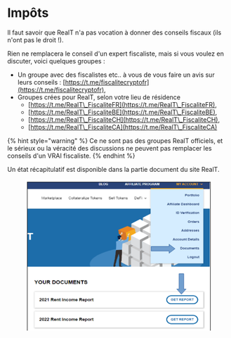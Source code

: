 # Impôts

Il faut savoir que RealT n'a pas vocation à donner des conseils fiscaux (ils n'ont pas le droit !).

Rien ne remplacera le conseil d'un expert fiscaliste, mais si vous voulez en discuter, voici quelques groupes :&#x20;

* Un groupe avec des fiscalistes etc.. à vous de vous faire un avis sur leurs conseils : [https://t.me/fiscalitecryptofr](https://t.me/fiscalitecryptofr),
* Groupes crées pour RealT, selon votre lieu de résidence
  * [https://t.me/RealT\_FiscaliteFR](https://t.me/RealT\_FiscaliteFR),
  * [https://t.me/RealT\_FiscaliteBE](https://t.me/RealT\_FiscaliteBE),
  * [https://t.me/RealT\_FiscaliteCH](https://t.me/RealT\_FiscaliteCH),
  * [https://t.me/RealT\_FiscaliteCA](https://t.me/RealT\_FiscaliteCA)

{% hint style="warning" %}
Ce ne sont pas des groupes RealT officiels, et le sérieux ou la véracité des discussions ne peuvent pas remplacer les conseils d'un VRAI fiscaliste.
{% endhint %}

Un état récapitulatif est disponible dans la partie document du site RealT.

<figure><img src="../../.gitbook/assets/image (1).png" alt=""><figcaption></figcaption></figure>

